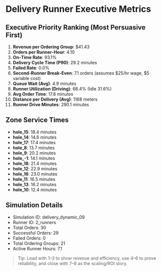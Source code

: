# Delivery Runner Executive Metrics

## Executive Priority Ranking (Most Persuasive First)
1. **Revenue per Ordering Group**: $41.43
2. **Orders per Runner‑Hour**: 4.10
3. **On‑Time Rate**: 93.1%
4. **Delivery Cycle Time (P90)**: 29.2 minutes
5. **Failed Rate**: 0.0%
6. **Second‑Runner Break‑Even**: 7.1 orders (assumes $25/hr wage, $5 variable cost)
7. **Queue Wait (Avg)**: 4.9 minutes
8. **Runner Utilization (Driving)**: 68.4% (Idle 31.6%)
9. **Avg Order Time**: 17.8 minutes
10. **Distance per Delivery (Avg)**: 1168 meters
11. **Runner Drive Minutes**: 290.1 minutes

## Zone Service Times
- **hole_15**: 18.4 minutes
- **hole_14**: 14.6 minutes
- **hole_17**: 17.4 minutes
- **hole_8**: 13.7 minutes
- **hole_9**: 20.2 minutes
- **hole_-1**: 14.1 minutes
- **hole_18**: 21.4 minutes
- **hole_12**: 22.9 minutes
- **hole_16**: 23.0 minutes
- **hole_11**: 16.5 minutes
- **hole_13**: 16.2 minutes
- **hole_10**: 12.4 minutes


## Simulation Details
- Simulation ID: delivery_dynamic_09
- Runner ID: 2_runners
- Total Orders: 30
- Successful Orders: 29
- Failed Orders: 0
- Total Ordering Groups: 21
- Active Runner Hours: 7.1

> Tip: Lead with 1–3 to show revenue and efficiency, use 4–6 to prove reliability, and close with 7–8 as the scaling/ROI story.
